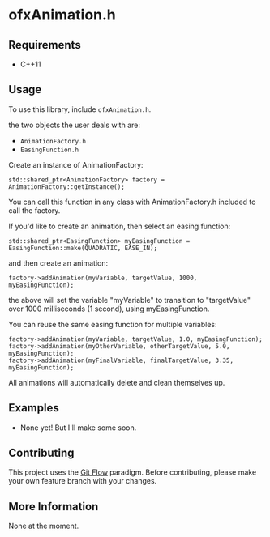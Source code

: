 # ofxAnimation.h

## Requirements
* C++11

## Usage
To use this library, include `ofxAnimation.h`.

the two objects the user deals with are:

* `AnimationFactory.h`
* `EasingFunction.h`

Create an instance of AnimationFactory:

`std::shared_ptr<AnimationFactory> factory = AnimationFactory::getInstance();`

You can call this function in any class with AnimationFactory.h included to call the factory.

If you'd like to create an animation, then select an easing function:

`std::shared_ptr<EasingFunction> myEasingFunction = EasingFunction::make(QUADRATIC, EASE_IN);`

and then create an animation:

`factory->addAnimation(myVariable, targetValue, 1000, myEasingFunction);`

the above will set the variable "myVariable" to transition to "targetValue" over 1000 milliseconds (1 second), using myEasingFunction.

You can reuse the same easing function for multiple variables:

```
factory->addAnimation(myVariable, targetValue, 1.0, myEasingFunction);
factory->addAnimation(myOtherVariable, otherTargetValue, 5.0, myEasingFunction);
factory->addAnimation(myFinalVariable, finalTargetValue, 3.35, myEasingFunction);
```

All animations will automatically delete and clean themselves up.

## Examples
* None yet!  But I'll make some soon.

## Contributing
This project uses the [Git Flow](http://nvie.com/posts/a-successful-git-branching-model/) paradigm.  Before contributing, please make your own feature branch with your changes.

## More Information
None at the moment.